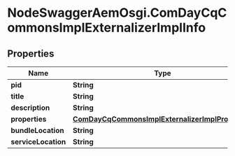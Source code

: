 # NodeSwaggerAemOsgi.ComDayCqCommonsImplExternalizerImplInfo

## Properties

Name | Type | Description | Notes
------------ | ------------- | ------------- | -------------
**pid** | **String** |  | [optional] 
**title** | **String** |  | [optional] 
**description** | **String** |  | [optional] 
**properties** | [**ComDayCqCommonsImplExternalizerImplProperties**](ComDayCqCommonsImplExternalizerImplProperties.md) |  | [optional] 
**bundleLocation** | **String** |  | [optional] 
**serviceLocation** | **String** |  | [optional] 


